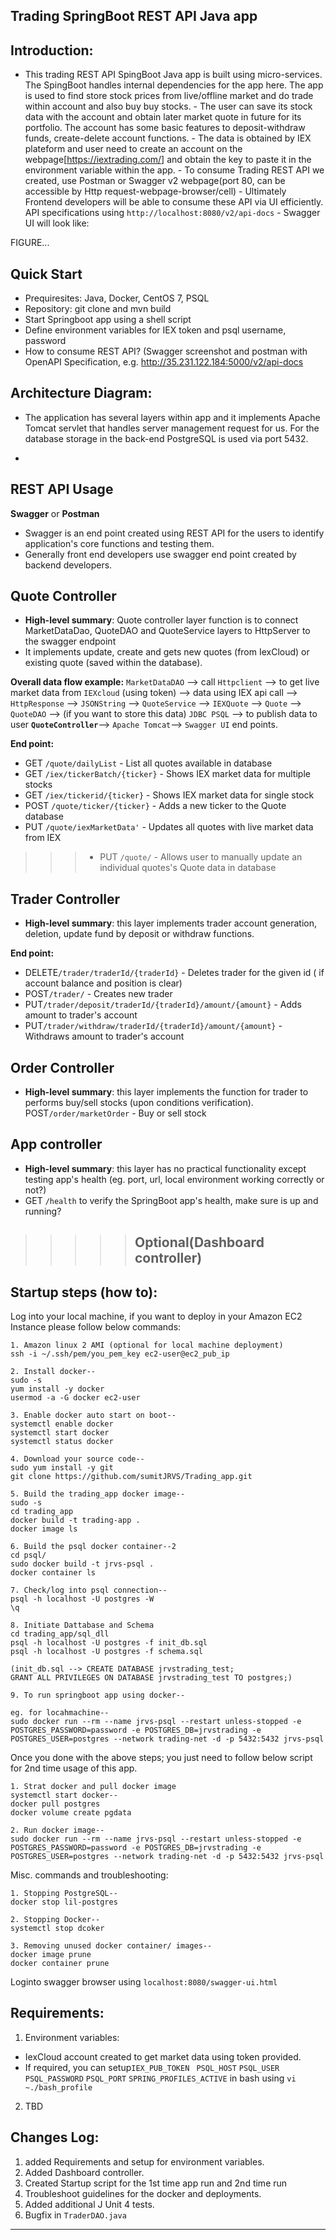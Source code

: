
## Trading SpringBoot REST API Java app

## Introduction:

   - This trading REST API SpingBoot Java app is built using micro-services. The SpingBoot handles internal dependencies for the app here. The app is used to find store stock prices from live/offline market and do trade within account and also buy buy stocks.
    - The user can save its stock data with the account and obtain later market quote in future for its portfolio. The account has some basic features to deposit-withdraw funds, create-delete account functions.
    - The data is obtained by IEX plateform and user need to create an account on the webpage[https://iextrading.com/] and obtain the key to paste it in the environment variable within the app.
    - To consume Trading REST API we created, use Postman or Swagger v2 webpage(port 80, can be accessible by Http request-webpage-browser/cell)
    -  Ultimately Frontend developers will be able to consume these API via UI efficiently. API specifications using `http://localhost:8080/v2/api-docs`
    - Swagger UI will look like:



FIGURE...


## Quick Start
- Prequiresites: Java, Docker, CentOS 7,  PSQL
- Repository: git clone and mvn build
- Start Springboot app using a shell script
- Define environment variables for IEX token and psql username, password
- How to consume REST API? (Swagger screenshot and postman with OpenAPI Specification, e.g. http://35.231.122.184:5000/v2/api-docs

## Architecture Diagram:
- The application has several layers within app and it implements Apache Tomcat servlet that handles server management request for us. For the database storage in the back-end PostgreSQL is used via port 5432.


-

## REST API Usage
**Swagger** or **Postman**
- Swagger is an end point created using REST API for the users to identify application's core functions and testing them.
- Generally front end developers use swagger end point created by backend developers.


## Quote Controller
- **High-level summary**: Quote controller layer function is to connect MarketDataDao, QuoteDAO and QuoteService layers to HttpServer to the swagger endpoint
- It implements update, create and gets new quotes (from IexCloud) or existing quote (saved within the database).

**Overall data flow example:**
`MarketDataDAO` --> call `Httpclient` --> to get live market data from `IEXcloud` (using token) --> data using IEX api call --> `HttpResponse` --> `JSONString` --> `QuoteService` -->  `IEXQuote`  --> `Quote` -->  `QuoteDAO` --> (if you want to store this data) `JDBC PSQL`  -->  to publish data to user **`QuoteController`**--> `Apache Tomcat`--> `Swagger UI` end points.

**End point:**
-   GET  `/quote/dailyList` - List all quotes available in database
-   GET  `/iex/tickerBatch/{ticker}` - Shows IEX market data for multiple stocks
-   GET   `/iex/tickerid/{ticker}` - Shows IEX market data for single stock
-   POST `/quote/ticker/{ticker}` - Adds a new ticker to the Quote database
-   PUT  `/quote/iexMarketData'` - Updates all quotes with live market data from IEX


> >>-   PUT  `/quote/` - Allows user to manually update an individual quotes's Quote data in database

## Trader Controller
 - **High-level summary**: this layer implements trader account generation, deletion, update fund by deposit or withdraw functions.

**End point:**
 -   DELETE`/trader/traderId/{traderId}` - Deletes trader for the given id ( if account balance and position is clear)
-   POST`/trader/` - Creates new trader
-   PUT`/trader/deposit/traderId/{traderId}/amount/{amount}` - Adds amount to trader's account
-   PUT`/trader/withdraw/traderId/{traderId}/amount/{amount}` - Withdraws amount to trader's account


## Order Controller

 - **High-level summary**: this layer implements the function for trader to performs buy/sell stocks (upon conditions verification).
POST`/order/marketOrder` - Buy or sell stock

## App controller
- **High-level summary**: this layer has no practical functionality except testing app's health (eg. port, url, local environment working correctly or not?)
-  GET `/health` to verify the SpringBoot app's health, make sure is up and running?

> >>>>## Optional(Dashboard controller)



## Startup steps (how to):
Log into your local machine, if you want to deploy in your Amazon EC2 Instance please follow below commands:
```
1. Amazon linux 2 AMI (optional for local machine deployment)
ssh -i ~/.ssh/pem/you_pem_key ec2-user@ec2_pub_ip

2. Install docker--
sudo -s
yum install -y docker
usermod -a -G docker ec2-user

3. Enable docker auto start on boot--
systemctl enable docker
systemctl start docker
systemctl status docker

4. Download your source code--
sudo yum install -y git
git clone https://github.com/sumitJRVS/Trading_app.git

5. Build the trading_app docker image--
sudo -s
cd trading_app
docker build -t trading-app .
docker image ls

6. Build the psql docker container--2
cd psql/
sudo docker build -t jrvs-psql .
docker container ls

7. Check/log into psql connection--
psql -h localhost -U postgres -W
\q

8. Initiate Dattabase and Schema
cd trading_app/sql_dll
psql -h localhost -U postgres -f init_db.sql
psql -h localhost -U postgres -f schema.sql

(init_db.sql --> CREATE DATABASE jrvstrading_test;
GRANT ALL PRIVILEGES ON DATABASE jrvstrading_test TO postgres;)

9. To run springboot app using docker--

eg. for locahmachine--
sudo docker run --rm --name jrvs-psql --restart unless-stopped -e
POSTGRES_PASSWORD=password -e POSTGRES_DB=jrvstrading -e
POSTGRES_USER=postgres --network trading-net -d -p 5432:5432 jrvs-psql

```
Once you done with the above steps; you just need to follow below script for 2nd time usage of this app.
```
1. Strat docker and pull docker image
systemctl start docker--
docker pull postgres
docker volume create pgdata

2. Run docker image--
sudo docker run --rm --name jrvs-psql --restart unless-stopped -e
POSTGRES_PASSWORD=password -e POSTGRES_DB=jrvstrading -e
POSTGRES_USER=postgres --network trading-net -d -p 5432:5432 jrvs-psql
```
Misc. commands and troubleshooting:
```
1. Stopping PostgreSQL--
docker stop lil-postgres

2. Stopping Docker--
systemctl stop dcoker

3. Removing unused docker container/ images--
docker image prune
docker container prune
```
Loginto swagger browser using
`localhost:8080/swagger-ui.html`


## Requirements:
1. Environment variables:
-	IexCloud account created to get market data using token provided.
-	If required, you can setup`IEX_PUB_TOKEN` ` PSQL_HOST` `PSQL_USER ` `PSQL_PASSWORD` `PSQL_PORT` `SPRING_PROFILES_ACTIVE`  in bash using `vi ~./bash_profile`
2. TBD

## Changes Log:
1. added Requirements and setup for environment variables.
2. Added Dashboard controller.
3. Created Startup script for the 1st time app run and 2nd time run
4. Troubleshoot guidelines for the docker and deployments.
5. Added additional J Unit 4 tests.
6. Bugfix in `TraderDAO.java`

-------------------


